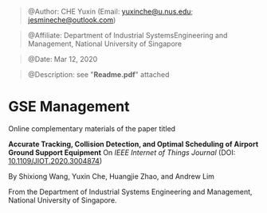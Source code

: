 > @Author: CHE Yuxin (Email: <yuxinche@u.nus.edu>; <jesmineche@outlook.com>)

> @Affiliate: Department of Industrial SystemsEngineering and Management, National University of Singapore

> @Date: Mar 12, 2020

> @Description: see "__Readme.pdf__" attached


# GSE Management

Online complementary materials of the paper titled 

**Accurate Tracking, Collision Detection, and Optimal Scheduling of Airport Ground Support Equipment**
On _IEEE Internet of Things Journal_ (DOI: [10.1109/JIOT.2020.3004874](https://doi.org/10.1109/JIOT.2020.3004874))

By Shixiong Wang, Yuxin Che, Huangjie Zhao, and Andrew Lim

From the Department of Industrial Systems Engineering and Management, National University of Singapore.
